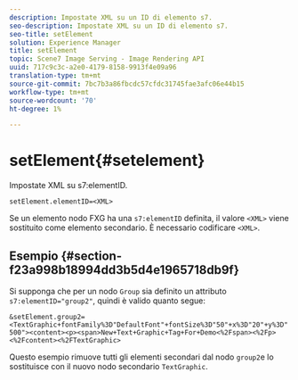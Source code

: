 ```yaml
---
description: Impostate XML su un ID di elemento s7.
seo-description: Impostate XML su un ID di elemento s7.
seo-title: setElement
solution: Experience Manager
title: setElement
topic: Scene7 Image Serving - Image Rendering API
uuid: 717c9c3c-a2e0-4179-8158-9913f4e09a96
translation-type: tm+mt
source-git-commit: 7bc7b3a86fbcdc57cfdc31745fae3afc06e44b15
workflow-type: tm+mt
source-wordcount: '70'
ht-degree: 1%

---
```



# setElement{#setelement}

Impostate XML su s7:elementID.

`setElement.elementID=<XML>`

Se un elemento nodo FXG ha una `s7:elementID` definita, il valore `<XML>` viene sostituito come elemento secondario. È necessario codificare `<XML>`.

## Esempio {#section-f23a998b18994dd3b5d4e1965718db9f}

Si supponga che per un nodo `Group` sia definito un attributo `s7:elementID="group2"`, quindi è valido quanto segue:

`&setElement.group2=<TextGraphic+fontFamily%3D"DefaultFont"+fontSize%3D"50"+x%3D"20"+y%3D"500"><content><p><span>New+Text+Graphic+Tag+For+Demo<%2Fspan><%2Fp><%2Fcontent><%2FTextGraphic>`

Questo esempio rimuove tutti gli elementi secondari dal nodo `group2`e lo sostituisce con il nuovo nodo secondario `TextGraphic`.
